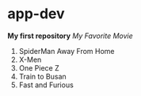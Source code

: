 # app-dev
**My first repository**
*My Favorite Movie*
1. SpiderMan Away From Home
2. X-Men
3. One Piece Z
4. Train to Busan
5. Fast and Furious
